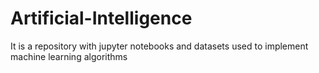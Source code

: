 # Artificial-Intelligence
It is a repository with jupyter notebooks and datasets used to implement machine learning algorithms
